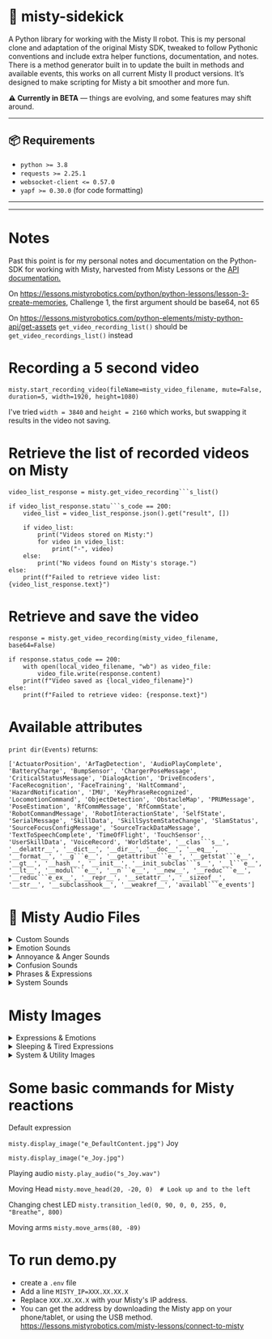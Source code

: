 # 🤖 misty-sidekick

A Python library for working with the Misty II robot. This is my personal clone and adaptation of the original Misty SDK, tweaked to follow Pythonic conventions and include extra helper functions, documentation, and notes. There is a method generator built in to update the built in methods and available events, this works on all current Misty II product versions. It’s designed to make scripting for Misty a bit smoother and more fun.

**⚠️ Currently in BETA** — things are evolving, and some features may shift around.

---

## 📦 Requirements

- `python >= 3.8`
- `requests >= 2.25.1`
- `websocket-client <= 0.57.0`
- `yapf >= 0.30.0` (for code formatting)

---

<!-- ## ⚙️ Setup

1. Clone the repo:
   ```bash
   git clone https://github.com/lxwooxy/misty-sidekick.git
   cd misty-sidekick
``` -->

___

# Notes

Past this point is for my personal notes and documentation on the Python-SDK for working with Misty, harvested from Misty Lessons or the [API documentation.](https://docs.mistyrobotics.com/misty-ii/web-api/api-reference/)

On https://lessons.mistyrobotics.com/python/python-lessons/lesson-3-create-memories, Challenge 1, the first argument should be base64, not 65

On https://lessons.mistyrobotics.com/python-elements/misty-python-api/get-assets ```get_video_recording_list()``` should be ```get_video_recordings_list()``` instead

# Recording a 5 second video
```
misty.start_recording_video(fileName=misty_video_filename, mute=False, duration=5, width=1920, height=1080)
```

I've tried ```width = 3840``` and ```height = 2160``` which works, but swapping it results in the video not saving.

# Retrieve the list of recorded videos on Misty
```
video_list_response = misty.get_video_recording```s_list()

if video_list_response.statu```s_code == 200:
    video_list = video_list_response.json().get("result", [])
    
    if video_list:
        print("Videos stored on Misty:")
        for video in video_list:
            print("-", video)
    else:
        print("No videos found on Misty's storage.")
else:
    print(f"Failed to retrieve video list: {video_list_response.text}")
```
# Retrieve and save the video

```
response = misty.get_video_recording(misty_video_filename, base64=False)

if response.status_code == 200:
    with open(local_video_filename, "wb") as video_file:
        video_file.write(response.content)
    print(f"Video saved as {local_video_filename}")
else:
    print(f"Failed to retrieve video: {response.text}")
```

# Available attributes
```print dir(Events)``` returns:
```
['ActuatorPosition', 'ArTagDetection', 'AudioPlayComplete', 'BatteryCharge', 'BumpSensor', 'ChargerPoseMessage', 'CriticalStatusMessage', 'DialogAction', 'DriveEncoders', 'FaceRecognition', 'FaceTraining', 'HaltCommand', 'HazardNotification', 'IMU', 'KeyPhraseRecognized', 'LocomotionCommand', 'ObjectDetection', 'ObstacleMap', 'PRUMessage', 'PoseEstimation', 'RfCommMessage', 'RfCommState', 'RobotCommandMessage', 'RobotInteractionState', 'SelfState', 'SerialMessage', 'SkillData', 'SkillSystemStateChange', 'SlamStatus', 'SourceFocusConfigMessage', 'SourceTrackDataMessage', 'TextToSpeechComplete', 'TimeOfFlight', 'TouchSensor', 'UserSkillData', 'VoiceRecord', 'WorldState', '__clas```s__', '__delattr__', '__dict__', '__dir__', '__doc__', '__eq__', '__format__', '__g```e__', '__getattribut```e__', '__getstat```e__', '__gt__', '__hash__', '__init__', '__init_subclas```s__', '__l```e__', '__lt__', '__modul```e__', '__n```e__', '__new__', '__reduc```e__', '__reduc```e_ex__', '__repr__', '__setattr__', '__sizeof__', '__str__', '__subclasshook__', '__weakref__', 'availabl```e_events']
```

# 🎵 Misty Audio Files

<details>
<summary>Custom Sounds</summary>
<br>

```capture_Dialogue.wav```
```newvoice1.mp3```
```voice.wav```
</details>

<details>
<summary>Emotion Sounds</summary>
<br>

```s_Acceptance.wav```
```s_Amazement.wav```
```s_Amazement2.wav```
```s_Awe.wav```
```s_Awe2.wav```
```s_Awe3.wav```
```s_Boredom.wav```
```s_Ecstacy.wav```
```s_Ecstacy2.wav```
```s_Fear.wav```
```s_Joy.wav```
```s_Joy2.wav```
```s_Joy3.wav```
```s_Joy4.wav```
```s_Love.wav```
```s_Grief.wav```
```s_Grief2.wav```
```s_Grief3.wav```
```s_Grief4.wav```
```s_Rage.wav```
```s_Sadness.wav```
```s_Sadness2.wav```
```s_Sadness3.wav```
```s_Sadness4.wav```
```s_Sadness5.wav```
```s_Sadness6.wav```
```s_Sadness7.wav```
```s_Sleepy.wav```
```s_Sleepy2.wav```
```s_Sleepy3.wav```
```s_Sleepy4.wav```
```s_SleepySnore.wav```
```s_Loathing.wav```
```s_Disgust.wav```
```s_Disgust2.wav```
```s_Disgust3.wav```
```s_Disapproval.wav```
</details>

<details>
<summary>Annoyance & Anger Sounds</summary>
<br>

```s_Anger.wav```
```s_Anger2.wav```
```s_Anger3.wav```
```s_Anger4.wav```
```s_Annoyance.wav```
```s_Annoyance2.wav```
```s_Annoyance3.wav```
```s_Annoyance4.wav```
```s_Distraction.wav```
</details>

<details>
<summary>Confusion Sounds</summary>
<br>

```s_DisorientedConfused.wav```
```s_DisorientedConfused2.wav```
```s_DisorientedConfused3.wav```
```s_DisorientedConfused4.wav```
```s_DisorientedConfused5.wav```
```s_DisorientedConfused6.wav```
</details>

<details>
<summary>Phrases & Expressions</summary>
<br>

```s_PhraseByeBye.wav```
```s_PhraseEvilAhHa.wav```
```s_PhraseHello.wav```
```s_PhraseNoNoNo.wav```
```s_PhraseOopsy.wav```
```s_PhraseOwOwOw.wav```
```s_PhraseOwwww.wav```
```s_PhraseUhOh.wav```
</details>

<details>
<summary>System Sounds</summary>
<br>

```s_SystemCameraShutter.wav```
```s_SystemFailure.wav```
```s_SystemSuccess.wav```
```s_SystemWakeWord.wav```
</details>

# Misty Images

<details>
<summary>Expressions & Emotions</summary>
<br>

```e_Admiration.jpg (480x272)```
```e_Aggressiveness.jpg (480x272)```
```e_Amazement.jpg (480x272)```
```e_Anger.jpg (480x272)```
```e_ApprehensionConcerned.jpg (480x272)```
```e_Contempt.jpg (480x272)```
```e_ContentLeft.jpg (480x272)```
```e_ContentRight.jpg (480x272)```
```e_DefaultContent.jpg (480x272)```
```e_Disgust.jpg (480x272)```
```e_Disoriented.jpg (480x272)```
```e_EcstacyHilarious.jpg (480x272)```
```e_EcstacyStarryEyed.jpg (480x272)```
```e_Fear.jpg (480x272)```
```e_Grief.jpg (480x272)```
```e_Joy.jpg (480x272)```
```e_Joy2.jpg (480x272)```
```e_JoyGoofy.jpg (480x272)```
```e_JoyGoofy2.jpg (480x272)```
```e_JoyGoofy3.jpg (480x272)```
```e_Love.jpg (480x272)```
```e_Rage.jpg (480x272)```
```e_Rage2.jpg (480x272)```
```e_Rage3.jpg (480x272)```
```e_Rage4.jpg (480x272)```
```e_RemorseShame.jpg (480x272)```
```e_Sadness.jpg (480x272)```
```e_Surprise.jpg (480x272)```
```e_Terror.jpg (480x272)```
```e_Terror2.jpg (480x272)```
```e_TerrorLeft.jpg (480x272)```
```e_TerrorRight.jpg (480x272)```
</details>

<details>
<summary>Sleeping & Tired Expressions</summary>
<br>

```e_Sleeping.jpg (480x272)```
```e_SleepingZZZ.jpg (480x272)```
```e_Sleepy.jpg (480x272)```
```e_Sleepy2.jpg (480x272)```
```e_Sleepy3.jpg (480x272)```
```e_Sleepy4.jpg (480x272)```
</details>

<details>
<summary>System & Utility Images</summary>
<br>

```e_SystemBlackScreen.jpg (480x272)```
```e_SystemBlinkLarge.jpg (480x272)```
```e_SystemBlinkStandard.jpg (480x272)```
```e_SystemCamera.jpg (480x272)```
```e_SystemFlash.jpg (480x272)```
```e_SystemGearPrompt.jpg (480x272)```
```e_SystemLogoPrompt.jpg (480x272)```
</details>


# Some basic commands for Misty reactions

Default expression

```misty.display_image("e_DefaultContent.jpg")```
Joy

```misty.display_image("e_Joy.jpg")```

Playing audio
```misty.play_audio("s_Joy.wav")```

Moving Head
```misty.move_head(20, -20, 0)  # Look up and to the left```

Changing chest LED
```misty.transition_led(0, 90, 0, 0, 255, 0, "Breathe", 800)```

Moving arms
```misty.move_arms(80, -89)```

# To run demo.py

- create a ```.env``` file
- Add a line ```MISTY_IP=XXX.XX.XX.X```
- Replace ```XXX.XX.XX.X``` with your Misty's IP address.
- You can get the address by downloading the Misty app on your phone/tablet, or using the USB method. https://lessons.mistyrobotics.com/misty-lessons/connect-to-misty 

